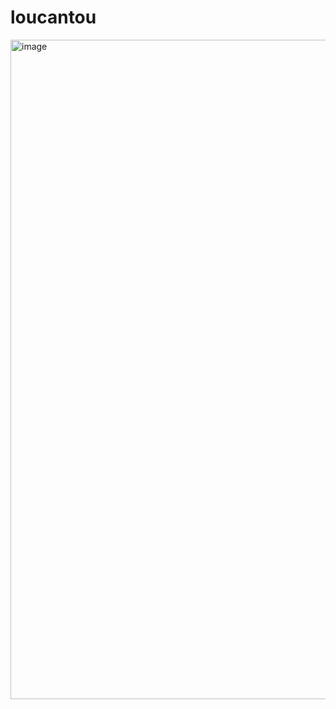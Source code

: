 # loucantou

<img width="1055" alt="image" src="https://github.com/user-attachments/assets/bfc5c88a-6d1b-400b-b5d5-cb28c906e219" />
